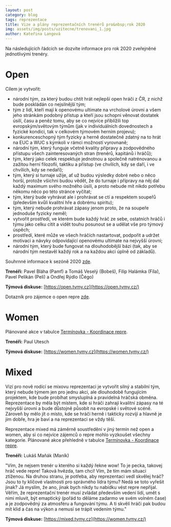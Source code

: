```yaml
---
layout: post
category: blog
tags: reprezentace
title: Vize a plány reprezentačních trenérů pro&nbsp;rok 2020
img: assets/img/posts/uzitecne/trenovani_1.jpg
author: Kateřina Langová
---
```


Na následujících řádcích se dozvíte informace pro rok 2020 zveřejněné jednotlivými trenéry.

# Open 

Cílem je vytvořit:

- národní tým, za který budou chtít hrát nejlepší open hráči z ČR, z nichž bude poskládán co nejsilnější tým;
- tým z lidí, kteří mají k openovému ultimate na vrcholové úrovni a všem jeho stránkám podobný přístup a kteří jsou schopni věnovat dostatek úsilí, času a peněz tomu, aby se co nejvíce přiblížili top evropským/světovým týmům (jak v individuálních dovednostech a fyzické kondici, tak v celkovém týmovém herním projevu);
- konkurenceschopný tým fyzicky a herně dostatečně zdatný na to hrát na EUC a WUC s kýmkoli v rámci možností vyrovnaně;
- národní tým, který funguje včetně kvality přípravy a zodpovědného přístupu všech zainteresovaných stran (trenérů, kapitánů i hráčů);
- tým, který jako celek respektuje jednotnou a společně natrénovanou a zažitou herní filozofii, taktiku a přístup (ve chvílích, kdy se daří, i ve chvílích, kdy se nedaří);
- tým, který si turnaje užije, ať už budou výsledky dobré nebo o něco horší, protože všichni budou vědět, že do turnaje i přípravy na něj dal každý maximum svého možného úsilí, a proto nebude mít nikdo potřebu někomu něco po této stránce vyčítat;
- tým, který bude vyhrávat ale i prohrávat se ctí a respektem soupeřů (především kvůli kvalitní hře a dobrému spiritu);
- tým, který nebude prohrávat zápasy jenom proto, že na soupeře jednoduše fyzicky neměl;
- vytvořit prostředí, ve kterém bude každý hráč ze sebe, ostatních hráčů i týmu jako celku cítit a vidět touhu posunout se a udělat vše pro týmový úspěch;
- prostředí, které může ve všech hráčích nastartovat, podpořit a udržet motivaci a návyky odpovídající openovému ultimate na nejvyšší úrovni;
- národní tým, který bude fungovat na dlouhodobější bázi (tak, aby se národní tým nestavěl každý rok a na každou akci úplně od základů).

Souhrnné informace k sezóně 2020 [zde](https://drive.google.com/file/d/1IU_jCZjywD9HcF47GTps0NSxvCT9PXHn/view?usp=sharing).

**Trenéři:** Pavel Bláha (Pamf) a Tomáš Veselý (Bobeš), Filip Halámka (Fíla), Pavel Pelikán (Peli) a Ondřej Rýdlo (Čégo)  

**Týmová diskuse:** [https://open.tymy.cz](https://open.tymy.cz/)

Dotazník pro zájemce o open repre [zde](https://forms.gle/Fyv6v2igFc7wWegA7).

# Women

Plánované akce v tabulce [Termínovka - Koordinace repre](https://docs.google.com/spreadsheets/d/1JSNbhNqnJq2M1BZdFmGcLaakjvaskYaIgzjMlZGhA9U/edit#gid=439383987).

**Trenéři:** Paul Utesch

**Týmová diskuse:** [https://women.tymy.cz](https://women.tymy.cz/)

# Mixed

Vizí pro nově rodící se mixovu reprezentaci je vytvořit silný a stabilní tým, který nebude týmem jen pro jednu akci, ale dlouhodobě fungujícím projektem, kde bude probíhat smysluplná a pravidelná hráčská obměna. Reprezentace by měla být místem, kde si hráči zahrají kvalitní zápasy na té nejvyšší úrovni a bude důstojně působit na evropské i světové scéně. Zároveň by mělo jít o místo, kde se hráči herně i takticky rozvíjí a hlavně je jim dobře, hra je baví a na reprezentaci se vždy těší.

Reprezentace mixed má záměrně soustředění v jiný termín než open a women, aby si co nejvíce zájemců o repre mohlo vyzkoušet všechny kategorie. Plánované akce přehledně v tabulce [Termínovka - Koordinace repre](https://docs.google.com/spreadsheets/d/1JSNbhNqnJq2M1BZdFmGcLaakjvaskYaIgzjMlZGhA9U/edit#gid=439383987).

**Trenéři:** Lukáš Maňák (Maník)

"Vím, že nejsem trenér u kterého si každý řekne wow! To je pecka, takovej hráč vede repre! Taková hvězda, tam chci! Vím, že tím mám situaci ztíženou. Na druhou stranu, je potřeba, aby reprezentaci vedl skvělej hráč? Jsou to ty klíčové vlastnosti pro správného lídra týmu? Nedá se toto vyřešit jinak? Já myslím, že ano, jinak bych nikdy tu nabídku vést repre nepřijal. Věřím, že reprezentační trenér musí zvládat především vedení lidí, umět s nimi mluvit, být emaptický (pořád to děláme zadarmo ve svém volném čase) a je zodpovědný za atmosféru a fungování týmu. A ti skvělí hráči pak budou mít klid a čas na výkon a nemusí se trápit vedením týmu."

**Týmová diskuse:** [https://mixed.tymy.cz](https://women.tymy.cz/)
